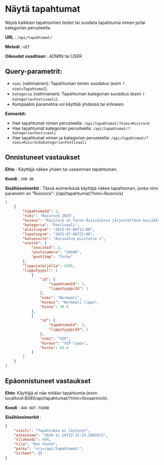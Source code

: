 # Näytä tapahtumat

Näytä kaikkien tapahtumien tiedot tai suodata tapahtumia nimen ja/tai kategorian perusteella.

**URL** : `/api/tapahtumat/`

**Metodi** : `GET`

**Oikeudet vaaditaan** : ADMIN tai USER

## Query-parametrit:
* `nimi` (valinnainen): Tapahtuman nimen suodatus (esim `?nimi=Tapahtuma1`).
* `kategoria` (valinnainen): Tapahtuman kategorian suodatus (esim `?kategoria=Festivaali`).
* Kumpaakin parametria voi käyttää yhdessä tai erikseen.

**Esimerkit:**
* Hae tapahtumat nimen perusteella: `/api/tapahtumat/?nimi=Ruisrock`
* Hae tapahtumat kategorian perusteella: `/api/tapahtumat/?kategoria=Festivaali`
* Hae tapahtumat nimen ja kategorian perusteella: `/api/tapahtumat/?nimi=Ruisrock&kategoria=Festivaali`

## Onnistuneet vastaukset

**Ehto** : Käyttäjä näkee yhden tai useamman tapahtuman.

**Koodi** : `200 OK`

**Sisältöesimerkit** : Tässä esimerkissä käyttäjä näkee tapahtuman, jonka nimi parametri on "Ruisrock": (/api/tapahtumat/?nimi=Ruisrock)

```json
[
    {
        "tapahtumaId": 2,
        "nimi": "Ruisrock 2025",
        "kuvaus": "Ruisrock on Turun Ruissalossa järjestettävä musiikkifestivaali.",
        "kategoria": "Festivaali",
        "aloituspvm": "2025-07-04T12:00",
        "lopetuspvm": "2025-07-06T23:00",
        "katuosoite": "Ruissalon puistotie 1",
        "osoite": {
            "osoiteId": 2,
            "postinumero": "20100",
            "postitmp": "Turku"
        },
        "lippujaJaljella": 1995,
        "lipputyypit": [
            {
                "id": {
                    "tapahtumaId": 2,
                    "lipputyyppiId": 1
                },
                "nimi": "Normaali",
                "kuvaus": "Normaali lippu",
                "hinta": 30.0
            },
            {
                "id": {
                    "tapahtumaId": 2,
                    "lipputyyppiId": 2
                },
                "nimi": "VIP",
                "kuvaus": "VIP lippu",
                "hinta": 60.0
            }
        ]
    }
]
```

## Epäonnistuneet vastaukset

**Ehto**: Käyttäjä ei näe mitään tapahtumia (esim. localhost:8080/api/tapahtumat/?nimi=Ilovaarirock).

**Koodi** : `404 NOT FOUND`

**Sisältöesimerkit** : 

```json
{
    "viesti": "Tapahtumia ei löytynyt",
    "aikaleima": "2024-11-24T22:31:15.2869372",
    "tilakoodi": 404,
    "tila": "Not Found",
    "polku": "uri=/api/tapahtumat/",
    "virheet": {}
}
```


